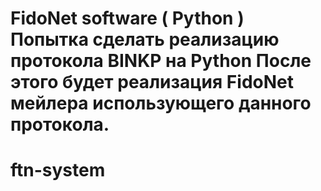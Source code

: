 FidoNet software ( Python )
Попытка сделать реализацию протокола BINKP на Python
После этого будет реализация FidoNet мейлера использующего данного протокола.
=======
ftn-system
==========


